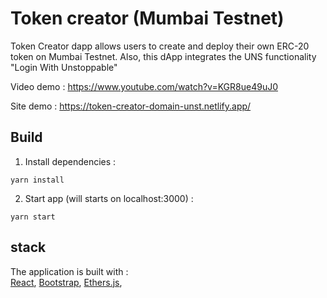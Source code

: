 # Token creator (Mumbai Testnet)

Token Creator dapp allows users to create and deploy their own ERC-20 token on Mumbai Testnet.
Also, this dApp integrates the UNS functionality "Login With Unstoppable"

Video demo : https://www.youtube.com/watch?v=KGR8ue49uJ0

Site demo : https://token-creator-domain-unst.netlify.app/


## Build

1. Install dependencies :
```
yarn install
```

2. Start app (will starts on localhost:3000) :
```
yarn start
```

## stack
The application is built with :  
[React](https://reactjs.org/), 
[Bootstrap](https://getbootstrap.com/), 
[Ethers.js](https://docs.ethers.io/), 
